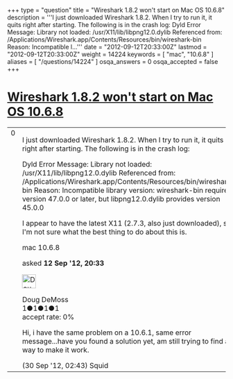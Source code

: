 +++
type = "question"
title = "Wireshark 1.8.2 won&#x27;t start on Mac OS 10.6.8"
description = '''I just downloaded Wireshark 1.8.2. When I try to run it, it quits right after starting. The following is in the crash log: Dyld Error Message:  Library not loaded: /usr/X11/lib/libpng12.0.dylib  Referenced from: /Applications/Wireshark.app/Contents/Resources/bin/wireshark-bin  Reason: Incompatible l...'''
date = "2012-09-12T20:33:00Z"
lastmod = "2012-09-12T20:33:00Z"
weight = 14224
keywords = [ "mac", "10.6.8" ]
aliases = [ "/questions/14224" ]
osqa_answers = 0
osqa_accepted = false
+++

<div class="headNormal">

# [Wireshark 1.8.2 won't start on Mac OS 10.6.8](/questions/14224/wireshark-182-wont-start-on-mac-os-1068)

</div>

<div id="main-body">

<div id="askform">

<table id="question-table" style="width:100%;"><colgroup><col style="width: 50%" /><col style="width: 50%" /></colgroup><tbody><tr class="odd"><td style="width: 30px; vertical-align: top"><div class="vote-buttons"><div id="post-14224-score" class="post-score" title="current number of votes">0</div><div id="favorite-count" class="favorite-count"></div></div></td><td><div id="item-right"><div class="question-body"><p>I just downloaded Wireshark 1.8.2. When I try to run it, it quits right after starting. The following is in the crash log:</p><p>Dyld Error Message: Library not loaded: /usr/X11/lib/libpng12.0.dylib Referenced from: /Applications/Wireshark.app/Contents/Resources/bin/wireshark-bin Reason: Incompatible library version: wireshark-bin requires version 47.0.0 or later, but libpng12.0.dylib provides version 45.0.0</p><p>I appear to have the latest X11 (2.7.3, also just downloaded), so I'm not sure what the best thing to do about this is.</p></div><div id="question-tags" class="tags-container tags">mac 10.6.8</div><div id="question-controls" class="post-controls"></div><div class="post-update-info-container"><div class="post-update-info post-update-info-user"><p>asked <strong>12 Sep '12, 20:33</strong></p><img src="https://secure.gravatar.com/avatar/54b16a9fbfef951281d3fb08391c7921?s=32&amp;d=identicon&amp;r=g" class="gravatar" width="32" height="32" alt="Doug%20DeMoss&#39;s gravatar image" /><p>Doug DeMoss<br />
<span class="score" title="1 reputation points">1</span><span title="1 badges"><span class="badge1">●</span><span class="badgecount">1</span></span><span title="1 badges"><span class="silver">●</span><span class="badgecount">1</span></span><span title="1 badges"><span class="bronze">●</span><span class="badgecount">1</span></span><br />
<span class="accept_rate" title="Rate of the user&#39;s accepted answers">accept rate:</span> <span title="Doug DeMoss has no accepted answers">0%</span></p></div></div><div id="comments-container-14224" class="comments-container"><span id="14613"></span><div id="comment-14613" class="comment"><div id="post-14613-score" class="comment-score"></div><div class="comment-text"><p>Hi, i have the same problem on a 10.6.1, same error message...have you found a solution yet, am still trying to find a way to make it work.</p></div><div id="comment-14613-info" class="comment-info"><span class="comment-age">(30 Sep '12, 02:43)</span> Squid</div></div></div><div id="comment-tools-14224" class="comment-tools"></div><div class="clear"></div><div id="comment-14224-form-container" class="comment-form-container"></div><div class="clear"></div></div></td></tr></tbody></table>

</div>

</div>


